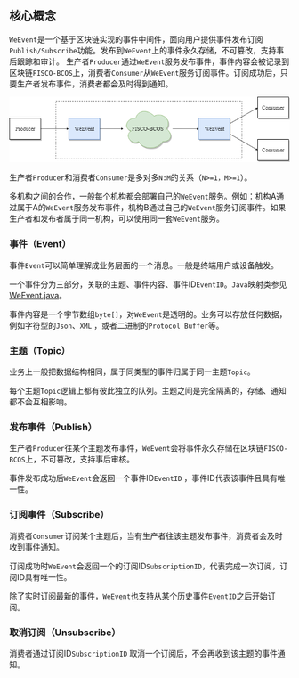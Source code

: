 ## 核心概念

`WeEvent`是一个基于区块链实现的事件中间件，面向用户提供事件发布订阅`Publish/Subscribe`功能。发布到`WeEvent`上的事件永久存储，不可篡改，支持事后跟踪和审计。
生产者`Producer`通过`WeEvent`服务发布事件，事件内容会被记录到区块链`FISCO-BCOS`上，消费者`Consumer`从`WeEvent`服务订阅事件。订阅成功后，只要生产者发布事件，消费者都会及时得到通知。

![](../image/WeventTopView.png)  

生产者`Producer`和消费者`Consumer`是多对多`N:M`的关系（`N>=1，M>=1`）。

多机构之间的合作，一般每个机构都会部署自己的`WeEvent`服务。例如：机构A通过属于A的`WeEvent`服务发布事件，机构B通过自己的`WeEvent`服务订阅事件。如果生产者和发布者属于同一机构，可以使用同一套`WeEvent`服务。

### 事件（Event）  
事件`Event`可以简单理解成业务层面的一个消息。一般是终端用户或设备触发。

一个事件分为三部分，关联的主题、事件内容、事件ID`EventID`。`Java`映射类参见[WeEvent.java](https://github.com/WeBankFinTech/WeEvent/blob/master/src/main/java/com/webank/weevent/sdk/WeEvent.java)。

事件内容是一个字节数组`byte[]`，对`WeEvent`是透明的。业务可以存放任何数据，例如字符型的`Json`、`XML` ，或者二进制的`Protocol Buffer`等。

### 主题（Topic）  
业务上一般把数据结构相同，属于同类型的事件归属于同一主题`Topic`。

每个主题`Topic`逻辑上都有彼此独立的队列。主题之间是完全隔离的，存储、通知都不会互相影响。  

### 发布事件（Publish）  
生产者`Producer`往某个主题发布事件，`WeEvent`会将事件永久存储在区块链`FISCO-BCOS`上，不可篡改，支持事后审核。

事件发布成功后`WeEvent`会返回一个事件ID`EventID` ，事件ID代表该事件且具有唯一性。

### 订阅事件（Subscribe）  
消费者`Consumer`订阅某个主题后，当有生产者往该主题发布事件，消费者会及时收到事件通知。

订阅成功时`WeEvent`会返回一个的订阅ID`SubscriptionID`，代表完成一次订阅，订阅ID具有唯一性。

除了实时订阅最新的事件，`WeEvent`也支持从某个历史事件`EventID`之后开始订阅。

### 取消订阅（Unsubscribe）  
消费者通过订阅ID`SubscriptionID` 取消一个订阅后，不会再收到该主题的事件通知。
